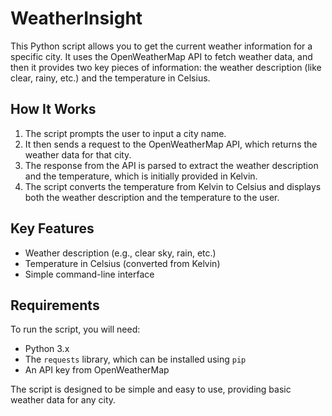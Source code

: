 # WeatherInsight
This Python script allows you to get the current weather information for a specific city. It uses the OpenWeatherMap API to fetch weather data, and then it provides two key pieces of information: the weather description (like clear, rainy, etc.) and the temperature in Celsius.

## How It Works

1. The script prompts the user to input a city name.
2. It then sends a request to the OpenWeatherMap API, which returns the weather data for that city.
3. The response from the API is parsed to extract the weather description and the temperature, which is initially provided in Kelvin.
4. The script converts the temperature from Kelvin to Celsius and displays both the weather description and the temperature to the user.

## Key Features

- Weather description (e.g., clear sky, rain, etc.)
- Temperature in Celsius (converted from Kelvin)
- Simple command-line interface

## Requirements

To run the script, you will need:

- Python 3.x
- The `requests` library, which can be installed using `pip`
- An API key from OpenWeatherMap

The script is designed to be simple and easy to use, providing basic weather data for any city.
